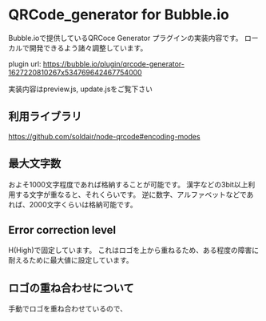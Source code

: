 # QRCode_generator for Bubble.io
Bubble.ioで提供しているQRCoce Generator プラグインの実装内容です。
ローカルで開発できるよう諸々調整しています。

plugin url: https://bubble.io/plugin/qrcode-generator-1627220810267x534769642467754000

実装内容はpreview.js, update.jsをご覧下さい

## 利用ライブラリ
https://github.com/soldair/node-qrcode#encoding-modes

## 最大文字数
およそ1000文字程度であれば格納することが可能です。
漢字などの3bit以上利用する文字が重なると、それくらいです。
逆に数字、アルファベットなどであれば、2000文字くらいは格納可能です。

## Error correction level
H(High)で固定しています。
これはロゴを上から重ねるため、ある程度の障害に耐えるために最大値に設定しています。

## ロゴの重ね合わせについて
手動でロゴを重ね合わせているので、
